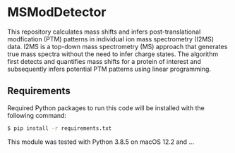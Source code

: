 # MSModDetector
This repository calculates mass shifts and infers post-translational modfication (PTM) patterns in individual ion mass spectrometry (I2MS) data.
I2MS is a top-down mass spectrometry (MS) approach that generates true mass spectra without the need to infer charge states.
The algorithm first detects and quantifies mass shifts for a protein of interest and subsequently infers potential PTM patterns using linear programming. 


## Requirements
Required Python packages to run this code will be installed with the following command:
```bash
$ pip install -r requirements.txt
```

This module was tested with Python 3.8.5 on macOS 12.2 and ...
